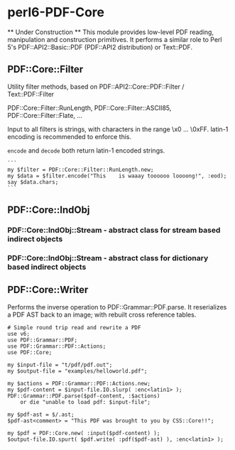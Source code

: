 perl6-PDF-Core
==============

** Under Construction ** This module provides low-level PDF reading, manipulation and construction primitives. It performs a similar role to Perl 5's PDF::API2::Basic::PDF (PDF::API2 distribution) or Text::PDF.

## PDF::Core::Filter

Utility filter methods, based on PDF::API2::Core::PDF::Filter / Text::PDF::Filter

PDF::Core::Filter::RunLength, PDF::Core::Filter::ASCII85, PDF::Core::Filter::Flate, ...

Input to all filters is strings, with characters in the range \x0 ... \0xFF. latin-1 encoding
is recommended to enforce this.

`encode` and `decode` both return latin-1 encoded strings.

    ```
    my $filter = PDF::Core::Filter::RunLength.new;
    my $data = $filter.encode("This    is waaay toooooo loooong!", :eod);
    say $data.chars;
    ```

## PDF::Core::IndObj

### PDF::Core::IndObj::Stream - abstract class for stream based indirect objects
### PDF::Core::IndObj::Stream - abstract class for dictionary based indirect objects

## PDF::Core::Writer

Performs the inverse operation to PDF::Grammar::PDF.parse. It reserializes a PDF AST back to an image;
with rebuilt cross reference tables.

```
# Simple round trip read and rewrite a PDF
use v6;
use PDF::Grammar::PDF;
use PDF::Grammar::PDF::Actions;
use PDF::Core;

my $input-file = "t/pdf/pdf.out";
my $output-file = "examples/helloworld.pdf";

my $actions = PDF::Grammar::PDF::Actions.new;
my $pdf-content = $input-file.IO.slurp( :enc<latin1> );
PDF::Grammar::PDF.parse($pdf-content, :$actions)
    or die "unable to load pdf: $input-file";

my $pdf-ast = $/.ast;
$pdf-ast<comment> = "This PDF was brought to you by CSS::Core!!";

my $pdf = PDF::Core.new( :input($pdf-content) );
$output-file.IO.spurt( $pdf.write( :pdf($pdf-ast) ), :enc<latin1> );
```
